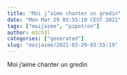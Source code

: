 ```yaml
---
title: "Moi j’aime chanter un gredin"
date: "Mon Mar 29 03:55:19 CEST 2021"
tags: ["moijaime", "pipotron"]
author: m1ch3l
categories: ["generated"]
slug: "moijaime/2021-03-29-03:55:19"
---
```


Moi j’aime chanter un gredin

